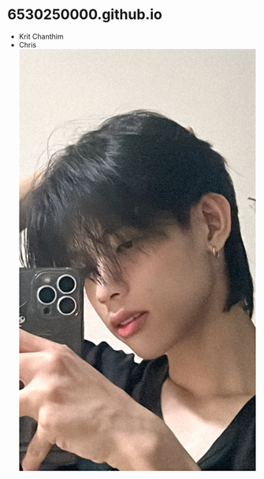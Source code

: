 # 6530250000.github.io
 - Krit Chanthim
 - Chris
![alt text](08105DA6-B95E-4EEB-800B-4CC6AA2C43E6.jpeg)
